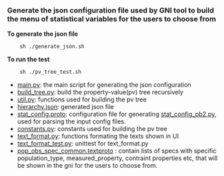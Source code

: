  ### Generate the json configuration file used by GNI tool to build the menu of statistical variables for the users to choose from

 **To generate the json file**

        sh ./generate_json.sh

**To run the test**

        sh ./pv_tree_test.sh

 * [main.py](./main.py): the main script for generating the json configuration
 * [build_tree.py](./build_tree.py): build the property-value(pv) tree recursively
 * [util.py](./util.py): functions used for building the pv tree
 * [hierarchy.json](./hierarchy.json): generated json file
 * [stat_config.proto](./stat_config.proto): configuration file for generating [stat_config_pb2.py](./stat_config_pb2.py), used for parsing the input config files.
 * [constants.py](./constants.py): constants used for building the pv tree
 * [text_format.py](./text_format.py): functions formating the texts shown in UI
 * [text_format_test.py](./text_format_test.py): unittest for text_format.py
 * [pop_obs_spec_common.textproto](./pop_obs_spec_common.textproto) : contain lists of specs with specific population_type, measured_property, contraint properties etc, that will be shown in the gni for the users to choose from.



